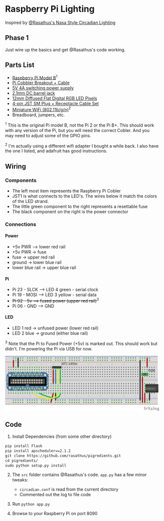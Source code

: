 # Raspberry Pi Lighting 
Inspired by [@Rasathus's Nasa Style Circadian Lighting](http://rasathus.blogspot.co.uk/2013/01/circadian-lighting-part-one.html)

## Phase 1
Just wire up the basics and get @Rasathus's code working.

## Parts List
* [Raspberry Pi Model B](https://www.adafruit.com/products/998)<sup>1</sup>
* [Pi Cobbler Breakout + Cable](https://www.adafruit.com/products/914)
* [5V 4A switching power supply ](https://www.adafruit.com/products/1466)
* [2.1mm DC barrel jack](https://www.adafruit.com/products/914)
* [12mm Diffused Flat Digital RGB LED Pixels](https://www.adafruit.com/products/738)
* [4-pin JST SM Plug + Receptacle Cable Set](https://www.adafruit.com/products/578)
* [Miniature WiFi (802.11b/g/n)](https://www.adafruit.com/products/814)<sup>2</sup>
* Breadboard, jumpers, etc.


<sup>1</sup> This is the original Pi model B, not the Pi 2 or the Pi B+.  This should work with any version of the Pi, but you will need the correct Cobler.  And you may need to adjust some of the GPIO pins.

<sup>2</sup> I'm actually using a different wifi adapter I bought a while back.  I also have the one I listed, and adafruit has good instructions.

## Wiring
### Components
* The left most item represents the Raspberry Pi Cobler
* JST1 is what connects to the LED's.  The wires below it match the colors of the LED strand.
* The little green component to the right represents a resettable fuse
* The black component on the right is the power connector

### Connections
#### Power
* +5v PWR —> lower red rail
* +5v PWR -> fuse
* fuse -> upper red rail
* ground -> lower blue rail
* lower blue rail -> upper blue rail

#### Pi
* Pi 23 - SLCK —> LED 4 green - serial clock
* Pi 19 - MOSI —> LED 3 yellow - serial data
* ~~Pi 02 - 5v —> fused power (upper red rail)~~<sup>3</sup> 
* Pi 06 - GND —> GND

#### LED
* LED 1 red -> unfused power (lower red rail)
* LED 2 blue -> ground (either blue rail)

<sup>3</sup> Note that the Pi to Fused Power (+5v) is marked out.  This should work but didn't.  I'm powering the Pi via USB for now.

![Wiring Diagram](wiring/phase1.png)

## Code
1. Install Dependencies (from some other directory)
```
pip install Flask
pip install apscheduler==2.1.2
git clone https://github.com/rasathus/pigredients.git
cd pigredients/
sudo python setup.py install
```

2. The `src` folder contains @Rasathus's code. `app.py` has a few minor tweaks:
    * `circadian.conf` is read from the current directory
    * Commented out the log to file code

3. Run `python app.py`
4. Browse to your Raspberry Pi on port 8090